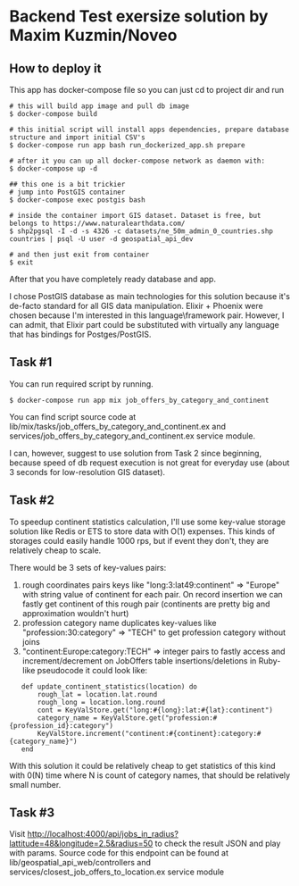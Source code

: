 # Backend Test exersize solution by Maxim Kuzmin/Noveo

## How to deploy it
This app has docker-compose file so you can just cd to project dir and run
```
# this will build app image and pull db image
$ docker-compose build

# this initial script will install apps dependencies, prepare database structure and import initial CSV's
$ docker-compose run app bash run_dockerized_app.sh prepare

# after it you can up all docker-compose network as daemon with:
$ docker-compose up -d

## this one is a bit trickier
# jump into PostGIS container
$ docker-compose exec postgis bash

# inside the container import GIS dataset. Dataset is free, but belongs to https://www.naturalearthdata.com/
$ shp2pgsql -I -d -s 4326 -c datasets/ne_50m_admin_0_countries.shp countries | psql -U user -d geospatial_api_dev

# and then just exit from container
$ exit
```
After that you have completely ready database and app.

I chose PostGIS database as main technologies for this solution because it's de-facto standard for all GIS data manipulation.
Elixir + Phoenix were chosen because I'm interested in this language\framework pair.
However, I can admit, that Elixir part could be substituted with virtually any language that has bindings for Postges/PostGIS.

 ## Task #1
 You can run required script by running.
 ```
 $ docker-compose run app mix job_offers_by_category_and_continent
 ```
 You can find script source code at lib/mix/tasks/job_offers_by_category_and_continent.ex and services/job_offers_by_category_and_continent.ex service module.

I can, however, suggest to use solution from Task 2 since beginning, because speed of db request execution is not great for everyday use (about 3 seconds for low-resolution GIS dataset).

 ## Task #2
 To speedup continent statistics calculation, I'll use some key-value storage solution like Redis or ETS to store data with O(1) expenses. This kinds of storages could easily handle 1000 rps, but if event they don't, they are relatively cheap to scale.

 There would be 3 sets of key-values pairs:
 1) rough coordinates pairs keys  like "long:3:lat49:continent" => "Europe" with string value of continent for each pair. On record insertion we can fastly get continent of this rough pair (continents are pretty big and approximation wouldn't hurt)
 2) profession category name duplicates key-values like "profession:30:category" => "TECH" to get profession category without joins
 3) "continent:Europe:category:TECH" => integer pairs to fastly access and increment/decrement on JobOffers table insertions/deletions
 in Ruby-like pseudocode it could look like:
 ```
    def update_continent_statistics(location) do
        rough_lat = location.lat.round
        rough_long = location.long.round
        cont = KeyValStore.get("long:#{long}:lat:#{lat}:continent")
        category_name = KeyValStore.get("profession:#{profession_id}:category")
        KeyValStore.increment("continent:#{continent}:category:#{category_name}")
    end
 ```
 With this solution it could be relatively cheap to get statistics of this kind with 0(N) time where N is count of category names, that should be relatively small number.

 ## Task #3
 Visit [http://localhost:4000/api/jobs_in_radius?lattitude=48&longitude=2.5&radius=50](http://localhost:4000/api/jobs_in_radius?lattitude=48&longitude=2.5&radius=50) to check the result JSON and play with params.
Source code for this endpoint can be found at lib/geospatial_api_web/controllers and services/closest_job_offers_to_location.ex service module
